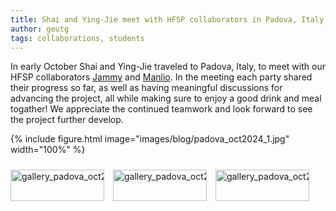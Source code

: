 ```yaml
---
title: Shai and Ying-Jie meet with HFSP collaborators in Padova, Italy
author: geutg
tags: collaborations, students
---
```


In early October Shai and Ying-Jie traveled to Padova, Italy, to meet with our HFSP collaborators [Jammy](https://ecomplab.com/members/james_hall.html) and [Manlio](https://ecomplab.com/members/manlio_de_domenico.html). 
In the meeting each party shared their progress so far, as well as having meaningful discussions for advancing the project, all while making sure to enjoy a good drink and meal togather!
We appreciate the continued teamwork and look forward to see the project further develop.


{%
  include figure.html
  image="images/blog/padova_oct2024_1.jpg"
  width="100%"
%}

<div class="scrollable-gallery">
    <div class="thumbnails">
        
<!-- Repeat this block for each image in the set -->

<a href="https://ecomplab.com/images/blog/padova_oct2024_1.jpg" data-lightbox="gallery_padova_oct2024" data-title="HFSP collaboration meeting in Padova, October 2024 - 1">
        <img src="https://ecomplab.com/images/blog/padova_oct2024_1.jpg" alt="gallery_padova_oct2024" style="width:100%;max-width:150px">
</a>
<a href="https://ecomplab.com/images/blog/padova_oct2024_2.jpg" data-lightbox="gallery_padova_oct2024" data-title="HFSP collaboration meeting in Padova, October 2024 - 2">
        <img src="https://ecomplab.com/images/blog/padova_oct2024_2.jpg" alt="gallery_padova_oct2024" style="width:100%;max-width:150px">
</a>
<a href="https://ecomplab.com/images/blog/padova_oct2024_3.jpg" data-lightbox="gallery_padova_oct2024" data-title="HFSP collaboration meeting in Padova, October 2024 - 3">
        <img src="https://ecomplab.com/images/blog/padova_oct2024_3.jpg" alt="gallery_padova_oct2024" style="width:100%;max-width:150px">
</a>
    </div>
</div>


<!-- Lightbox2 JS and CSS -->
<link href="https://cdnjs.cloudflare.com/ajax/libs/lightbox2/2.11.3/css/lightbox.min.css" rel="stylesheet">
<script src="https://cdnjs.cloudflare.com/ajax/libs/lightbox2/2.11.3/js/lightbox-plus-jquery.min.js"></script>



<!-- Additional CSS for Scrollable Gallery -->
<style>
    .scrollable-gallery {
        overflow-x: auto;
        white-space: nowrap;
        padding: 10px 0;
    }

    .thumbnails a {
        display: inline-block;
        margin-right: 10px;
    }

    .thumbnails img {
        width: 50px;
        height: 50px; /* Adjust the height as needed */
        vertical-align: middle;
    }
</style>

